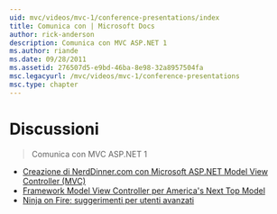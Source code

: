 ```yaml
---
uid: mvc/videos/mvc-1/conference-presentations/index
title: Comunica con | Microsoft Docs
author: rick-anderson
description: Comunica con MVC ASP.NET 1
ms.author: riande
ms.date: 09/28/2011
ms.assetid: 276507d5-e9bd-46ba-8e98-32a8957504fa
msc.legacyurl: /mvc/videos/mvc-1/conference-presentations
msc.type: chapter
---
```

<a name="talks"></a>Discussioni
====================
> Comunica con MVC ASP.NET 1


- [Creazione di NerdDinner.com con Microsoft ASP.NET Model View Controller (MVC)](creating-nerddinnercom-with-microsoft-aspnet-model-view-controller-mvc.md)
- [Framework Model View Controller per America's Next Top Model](americas-next-top-model-view-controller-framework.md)
- [Ninja on Fire: suggerimenti per utenti avanzati](ninja-on-fire-black-belt-tips.md)
